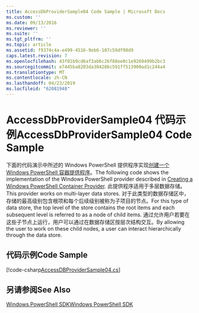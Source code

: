 ```yaml
---
title: AccessDbProviderSample04 Code Sample | Microsoft Docs
ms.custom: ''
ms.date: 09/13/2016
ms.reviewer: ''
ms.suite: ''
ms.tgt_pltfrm: ''
ms.topic: article
ms.assetid: f9374c4a-e499-4516-9eb6-107c59df98d9
caps.latest.revision: 7
ms.openlocfilehash: 43f01b9cd6af3ab6c26f88ee0c1e9269499b2bc3
ms.sourcegitcommit: e7445ba8203da304286c591ff513900ad1c244a4
ms.translationtype: MT
ms.contentlocale: zh-CN
ms.lasthandoff: 04/23/2019
ms.locfileid: "62081948"
---
```

# <a name="accessdbprovidersample04-code-sample"></a><span data-ttu-id="c57f2-102">AccessDbProviderSample04 代码示例</span><span class="sxs-lookup"><span data-stu-id="c57f2-102">AccessDbProviderSample04 Code Sample</span></span>

<span data-ttu-id="c57f2-103">下面的代码演示中所述的 Windows PowerShell 提供程序实现[创建一个 Windows PowerShell 容器提供程序](./creating-a-windows-powershell-container-provider.md)。</span><span class="sxs-lookup"><span data-stu-id="c57f2-103">The following code shows the implementation of the Windows PowerShell provider described in [Creating a Windows PowerShell Container Provider](./creating-a-windows-powershell-container-provider.md).</span></span> <span data-ttu-id="c57f2-104">此提供程序适用于多层数据存储。</span><span class="sxs-lookup"><span data-stu-id="c57f2-104">This provider works on multi-layer data stores.</span></span> <span data-ttu-id="c57f2-105">对于此类型的数据存储区中，存储的最高级别包含根项和每个后续级别被称为子项目的节点。</span><span class="sxs-lookup"><span data-stu-id="c57f2-105">For this type of data store, the top level of the store contains the root items and each subsequent level is referred to as a node of child items.</span></span> <span data-ttu-id="c57f2-106">通过允许用户若要在这些子节点上运行，用户可以通过在数据存储区按层次结构交互。</span><span class="sxs-lookup"><span data-stu-id="c57f2-106">By allowing the user to work on these child nodes, a user can interact hierarchically through the data store.</span></span>

## <a name="code-sample"></a><span data-ttu-id="c57f2-107">代码示例</span><span class="sxs-lookup"><span data-stu-id="c57f2-107">Code Sample</span></span>

[!code-csharp[AccessDBProviderSample04.cs](../../powershell-sdk-samples/SDK-2.0/csharp/AccessDBProviderSample04/AccessDBProviderSample04.cs#L11-L1635 "AccessDBProviderSample04.cs")]

## <a name="see-also"></a><span data-ttu-id="c57f2-108">另请参阅</span><span class="sxs-lookup"><span data-stu-id="c57f2-108">See Also</span></span>

[<span data-ttu-id="c57f2-109">Windows PowerShell SDK</span><span class="sxs-lookup"><span data-stu-id="c57f2-109">Windows PowerShell SDK</span></span>](../windows-powershell-reference.md)
